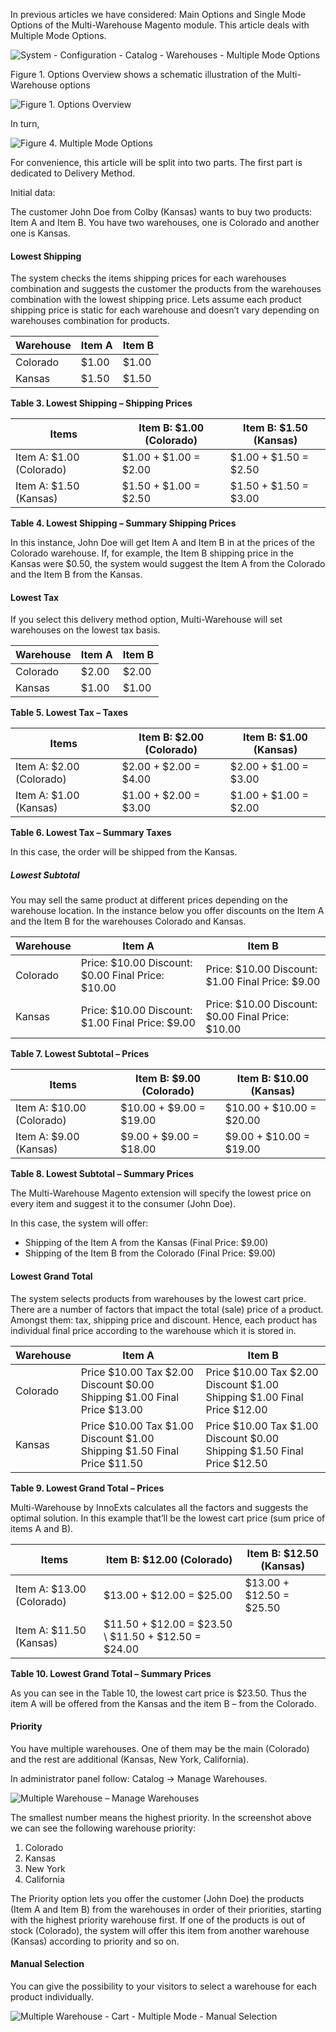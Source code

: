 In previous articles we have considered: Main Options and Single Mode Options of the Multi-Warehouse Magento module. This article deals with Multiple Mode Options.

![System - Configuration - Catalog - Warehouses - Multiple Mode Options](System_Configuration_Catalog_Warehouses_MultipleModeOptions.png)


 

Figure 1. Options Overview shows a schematic illustration of the Multi-Warehouse options

![Figure 1. Options Overview](multiple-warehouse-figure-1-1.png)

 

In turn,

![Figure 4. Multiple Mode Options](Fig_3_1.png)

 

For convenience, this article will be split into two parts. The first part is dedicated to Delivery Method.

Initial data:

The customer John Doe from Colby (Kansas) wants to buy two products: Item A and Item B. You have two warehouses, one is Colorado and another one is Kansas.

#### Lowest Shipping

The system checks the items shipping prices for each warehouses combination and suggests the customer the products from the warehouses combination with the lowest shipping price. Lets assume each product shipping price is static for each warehouse and doesn’t vary depending on warehouses combination for products.

 
Warehouse |	Item A |	Item B
----- | ----- | -----
Colorado |	$1.00 |	$1.00
Kansas |	$1.50 |	$1.50

**Table 3. Lowest Shipping – Shipping Prices**

 
Items | Item B: $1.00 (Colorado)	| Item B: $1.50 (Kansas)
----- | ----- | -----
Item A: $1.00 (Colorado) |	$1.00 + $1.00 = $2.00 |	$1.00 + $1.50 = $2.50
Item A: $1.50 (Kansas) |	$1.50 + $1.00 = $2.50 |	$1.50 + $1.50 = $3.00

**Table 4. Lowest Shipping – Summary Shipping Prices**

 

In this instance, John Doe will get Item A and Item B in at the prices of the Colorado warehouse. If, for example, the Item B shipping price in the Kansas were $0.50, the system would suggest the Item A from the Colorado and the Item B from the Kansas.

#### Lowest Tax

If you select this delivery method option, Multi-Warehouse will set warehouses on the lowest tax basis.

 
Warehouse |	Item A |	Item B
----- | ----- | -----
Colorado |	$2.00 |	$2.00
Kansas |	$1.00 |	$1.00

**Table 5. Lowest Tax – Taxes**

 
Items | Item B: $2.00 (Colorado)	| Item B: $1.00 (Kansas)
----- | ----- | -----
Item A: $2.00 (Colorado) |	$2.00 + $2.00 = $4.00 |	$2.00 + $1.00 = $3.00
Item A: $1.00 (Kansas) |	$1.00 + $2.00 = $3.00 |	$1.00 + $1.00 = $2.00

**Table 6. Lowest Tax – Summary Taxes**


In this case, the order will be shipped from the Kansas.

##### Lowest Subtotal

You may sell the same product at different prices depending on the warehouse location. In the instance below you offer discounts on the Item A and the Item B for the warehouses Colorado and Kansas.

 
Warehouse | Item A | Item B
----- | ----- | -----
Colorado |Price:	$10.00 Discount:	$0.00 Final Price:	$10.00 | Price:	$10.00 Discount:	$1.00 Final Price:	$9.00
Kansas | Price:	$10.00 Discount:	$1.00 Final Price:	$9.00 | Price:	$10.00 Discount:	$0.00 Final Price:	$10.00

**Table 7. Lowest Subtotal – Prices**

 
Items | Item B: $9.00 (Colorado)	| Item B: $10.00 (Kansas)
----- | ----- | -----
Item A: $10.00 (Colorado) |	$10.00 + $9.00 = $19.00 |	$10.00 + $10.00 = $20.00
Item A: $9.00 (Kansas) |	$9.00 + $9.00 = $18.00 |	$9.00 + $10.00 = $19.00

**Table 8. Lowest Subtotal – Summary Prices**


The Multi-Warehouse Magento extension will specify the lowest price on every item and suggest it to the consumer (John Doe).

In this case, the system will offer:

 - Shipping of the Item A from the Kansas (Final Price: $9.00)
 - Shipping of the Item B from the Colorado (Final Price: $9.00)

#### Lowest Grand Total

The system selects products from warehouses by the lowest cart price. There are a number of factors that impact the total (sale) price of a product. Amongst them: tax, shipping price and discount. Hence, each product has individual final price according to the warehouse which it is stored in.

 
Warehouse	 | Item A	| Item B
----- | ------ | -----
Colorado | Price	$10.00 Tax	$2.00 Discount	$0.00 Shipping	$1.00 Final Price	$13.00 |  Price	$10.00 Tax	$2.00 Discount	$1.00 Shipping	$1.00 Final Price	$12.00
Kansas | Price	$10.00 Tax	$1.00 Discount	$1.00 Shipping	$1.50 Final Price	$11.50 | Price	$10.00 Tax	$1.00 Discount	$0.00 Shipping	$1.50 Final Price	$12.50

**Table 9. Lowest Grand Total – Prices**

 

Multi-Warehouse by InnoExts calculates all the factors and suggests the optimal solution. In this example that’ll be the lowest cart price (sum price of items A and B).

 
Items | Item B: $12.00 (Colorado) |	Item B: $12.50 (Kansas)
----- | ----- | -----
Item A: $13.00 (Colorado) |	$13.00 + $12.00 = $25.00 |	$13.00 + $12.50 = $25.50
Item A: $11.50 (Kansas) |	$11.50 + $12.00 = $23.50 \	$11.50 + $12.50 = $24.00

**Table 10. Lowest Grand Total – Summary Prices**

 
As you can see in the Table 10, the lowest cart price is $23.50. Thus the item A will be offered from the Kansas and the item B – from the Colorado.

#### Priority

You have multiple warehouses. One of them may be the main (Colorado) and the rest are additional (Kansas, New York, California).

In administrator panel follow: Catalog -> Manage Warehouses.

![Multiple Warehouse – Manage Warehouses](multiple-warehouse-warehouse-manage-700x217.png)


The smallest number means the highest priority. In the screenshot above we can see the following warehouse priority:

1. Colorado
1. Kansas
1. New York
1. California

The Priority option lets you offer the customer (John Doe) the products (Item A and Item B) from the warehouses in order of their priorities, starting with the highest priority warehouse first. If one of the products is out of stock (Colorado), the system will offer this item from another warehouse (Kansas) according to priority and so on.

#### Manual Selection

You can give the possibility to your visitors to select a warehouse for each product individually.

![Multiple Warehouse - Cart - Multiple Mode - Manual Selection](multiple-warehouse-cart-multiple-mode-manual-selection-700x398.png)

